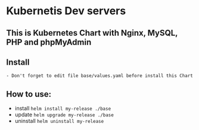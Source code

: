 # Kubernetis Dev servers

## This is Kubernetes Chart with Nginx, MySQL, PHP and phpMyAdmin 

## Install
    - Don't forget to edit file base/values.yaml before install this Chart

## How to use:
    
   - install ```helm install my-release ./base```
   - update ```helm upgrade my-release ./base```
   - uninstall  ```helm uninstall my-release```
